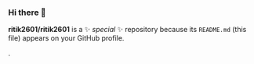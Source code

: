 ### Hi there 👋


**ritik2601/ritik2601** is a ✨ _special_ ✨ repository because its `README.md` (this file) appears on your GitHub profile.




.








